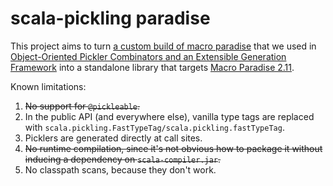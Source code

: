 scala-pickling paradise
=======================

This project aims to turn [a custom build of macro paradise](https://github.com/heathermiller/scala-pickling) that we used in
[Object-Oriented Pickler Combinators and an Extensible Generation Framework](http://lampwww.epfl.ch/~hmiller/files/pickling.pdf)
into a standalone library that targets [Macro Paradise 2.11](http://docs.scala-lang.org/overviews/macros/paradise.html#macro_paradise_for_211x).

Known limitations:
  1. ~~No support for `@pickleable`.~~
  2. In the public API (and everywhere else), vanilla type tags are replaced with `scala.pickling.FastTypeTag/scala.pickling.fastTypeTag`.
  3. Picklers are generated directly at call sites.
  4. ~~No runtime compilation, since it's not obvious how to package it without inducing a dependency on `scala-compiler.jar`.~~
  5. No classpath scans, because they don't work.